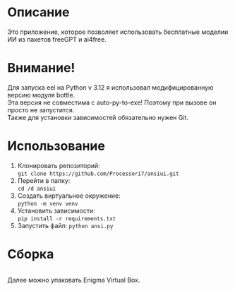 # Описание
Это приложение, которое позволяет использовать бесплатные моделии ИИ из пакетов freeGPT и ai4free.
# Внимание! 
Для запуска eel на Python v 3.12 я использовал модифицированную версию модуля bottle.  
Эта версия не совместима с auto-py-to-exe! Поэтому при вызове он просто не запустится.   
Также для установки зависимостей обязательно нужен Git.
# Использование
1. Клонировать репозиторий:  
```git clone https://github.com/Processori7/ansiui.git```
2. Перейти в папку:  
```cd /d ansiui```
3. Создать виртуальное окружение:  
```python -m venv venv```
4. Установить зависимости:  
```pip install -r requirements.txt```
5. Запустить файл: 
```python ansi.py```
# Сборка
```pyinstaller ansi.spec
```
Далее можно упаковать Enigma Virtual Box.